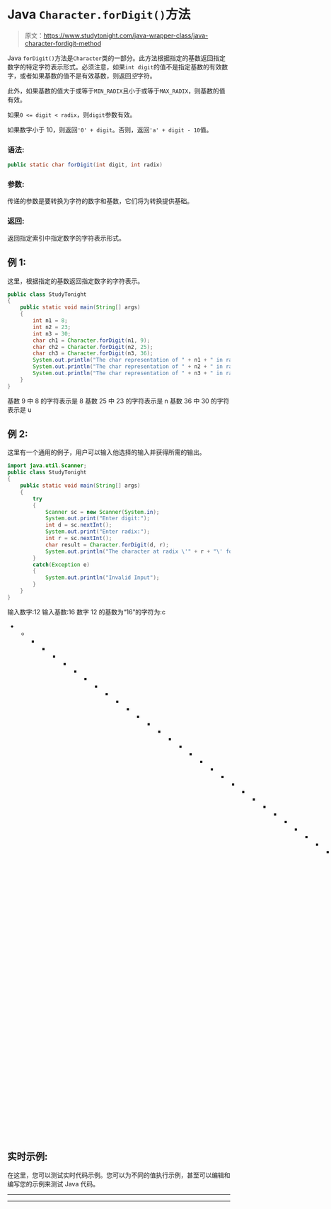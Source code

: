 # Java `Character.forDigit()`方法

> 原文：<https://www.studytonight.com/java-wrapper-class/java-character-fordigit-method>

Java `forDigit()`方法是`Character`类的一部分。此方法根据指定的基数返回指定数字的特定字符表示形式。必须注意，如果`int digit`的值不是指定基数的有效数字，或者如果基数的值不是有效基数，则返回*空*字符。

此外，如果基数的值大于或等于`MIN_RADIX`且小于或等于`MAX_RADIX`，则基数的值有效。

如果`0 <= digit < radix`，则`digit`参数有效。

如果数字小于 10，则返回`'0' + digit`。否则，返回`'a' + digit - 10`值。

### 语法:

```java
public static char forDigit(int digit, int radix) 
```

### 参数:

传递的参数是要转换为字符的数字和基数，它们将为转换提供基础。

### 返回:

返回指定索引中指定数字的字符表示形式。

## 例 1:

这里，根据指定的基数返回指定数字的字符表示。

```java
public class StudyTonight 
{  
    public static void main(String[] args)
    {          
        int n1 = 8;  
        int n2 = 23;  
        int n3 = 30;       
        char ch1 = Character.forDigit(n1, 9);  
        char ch2 = Character.forDigit(n2, 25);  
        char ch3 = Character.forDigit(n3, 36);  
        System.out.println("The char representation of " + n1 + " in radix 9 is " + ch1);  
        System.out.println("The char representation of " + n2 + " in radix 25 is " + ch2);  
        System.out.println("The char representation of " + n3 + " in radix 36 is " + ch3); 
    }  
} 
```

基数 9 中 8 的字符表示是 8
基数 25 中 23 的字符表示是 n
基数 36 中 30 的字符表示是 u

## 例 2:

这里有一个通用的例子，用户可以输入他选择的输入并获得所需的输出。

```java
import java.util.Scanner;  
public class StudyTonight 
{  
	public static void main(String[] args)
	{         
		try
		{
			Scanner sc = new Scanner(System.in);
			System.out.print("Enter digit:"); 
			int d = sc.nextInt();
			System.out.print("Enter radix:");  
			int r = sc.nextInt();  
			char result = Character.forDigit(d, r);  
			System.out.println("The character at radix \'" + r + "\' for the digit " + d + "  is : " + result);   
		}
		catch(Exception e)
		{
			System.out.println("Invalid Input");
		}     
	}  
} 
```

输入数字:12
输入基数:16
数字 12 的基数为“16”的字符为:c
* * * * * * * * * * * * * * * * * * * * * * * * * * * * * * * * * T4】输入数字:6
输入基数:10
数字 6 的基数为“10”的字符为:6

## 实时示例:

在这里，您可以测试实时代码示例。您可以为不同的值执行示例，甚至可以编辑和编写您的示例来测试 Java 代码。

* * *

* * *